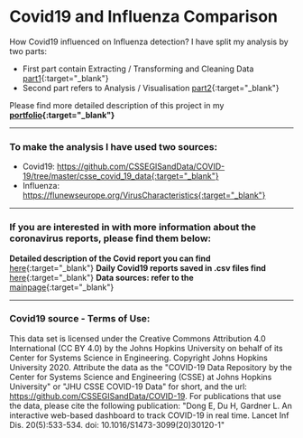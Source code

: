 # Covid19 and Influenza Comparison
How Covid19 influenced on Influenza detection?
I have split my analysis by two parts:

- First part contain Extracting / Transforming and Cleaning Data [part1](https://github.com/mborycki/Covid_Influenza_Comparison/blob/main/Flu_Covid_Cleaning.ipynb){:target="_blank"}
- Second part refers to Analysis / Visualisation [part2](https://github.com/mborycki/Covid_Influenza_Comparison/blob/main/Flu_Covid_Analysis.ipynb){:target="_blank"}

Please find more detailed description of this project in my **[portfolio](www.mariuszborycki.com){:target="_blank"}**

---
### To make the analysis I have used two sources:
- Covid19: https://github.com/CSSEGISandData/COVID-19/tree/master/csse_covid_19_data{:target="_blank"}
- Influenza: https://flunewseurope.org/VirusCharacteristics{:target="_blank"}

---
### If you are interested in with more information about the coronavirus reports, please find them below:

**Detailed description of the Covid report you can find** [here](https://raw.githubusercontent.com/CSSEGISandData/COVID-19/master/csse_covid_19_data/README.md){:target="_blank"}
**Daily Covid19 reports saved in .csv files find** [here](https://github.com/CSSEGISandData/COVID-19/tree/master/csse_covid_19_data/csse_covid_19_daily_reports){:target="_blank"}
**Data sources: refer to the** [mainpage](https://github.com/CSSEGISandData/COVID-19){:target="_blank"}

---
### Covid19 source - Terms of Use:

This data set is licensed under the Creative Commons Attribution 4.0 International (CC BY 4.0) by the Johns Hopkins University on behalf of its Center for Systems Science in Engineering. Copyright Johns Hopkins University 2020.
Attribute the data as the "COVID-19 Data Repository by the Center for Systems Science and Engineering (CSSE) at Johns Hopkins University" or "JHU CSSE COVID-19 Data" for short, and the url: https://github.com/CSSEGISandData/COVID-19.
For publications that use the data, please cite the following publication: "Dong E, Du H, Gardner L. An interactive web-based dashboard to track COVID-19 in real time. Lancet Inf Dis. 20(5):533-534. doi: 10.1016/S1473-3099(20)30120-1"